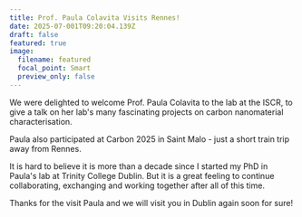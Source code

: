 ```yaml
---
title: Prof. Paula Colavita Visits Rennes!
date: 2025-07-001T09:20:04.139Z
draft: false
featured: true
image:
  filename: featured
  focal_point: Smart
  preview_only: false
---
```


We were delighted to welcome Prof. Paula Colavita to the lab at the ISCR, to give a talk on her lab's many fascinating projects on carbon nanomaterial characterisation.

Paula also participated at Carbon 2025 in Saint Malo - just a short train trip away from Rennes.

It is hard to believe it is more than a decade since I started my PhD in Paula's lab at Trinity College Dublin. But it is a great feeling to continue collaborating, exchanging and working together after all of this time.

Thanks for the visit Paula and we will visit you in Dublin again soon for sure!